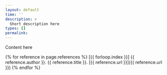 ```yaml
---
layout: default
time: ''
description: >
  Short description here
types: []
permalink:
---
```


Content here

{% for reference in page.references %}
[{{ forloop.index }}] {{ reference.author }}. {{ reference.title }}.
[{{ reference.url }}]({{ reference.url }})
{% endfor %}